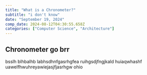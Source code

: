 ```yaml
---
title: "What is a Chronometer?"
subtitle: "i don't know"
date: "September 19, 2024"
comp_date: 2024-08-12T04:30:55.658Z
categories: ["Computer Science", "Architecture"]
---
```


## Chronometer go brr

bsslh blhbalhb labhsdhnfgasrhgfea ruihgsdjfngjkald huiaqwhashf uawelfhwuhreyawiejasjfjasrhgw ohio